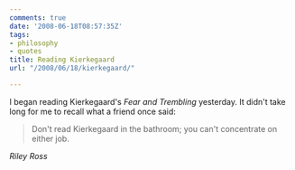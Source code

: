 ```yaml
---
comments: true
date: '2008-06-18T08:57:35Z'
tags:
- philosophy
- quotes
title: Reading Kierkegaard
url: "/2008/06/18/kierkegaard/"

---
```

I began reading Kierkegaard's *Fear and Trembling* yesterday. It didn't take long for me to recall what a friend once said: 

<blockquote class="big">Don't read Kierkegaard in the bathroom; you can't concentrate on either job.</blockquote>

<cite class="big">Riley Ross</cite>








